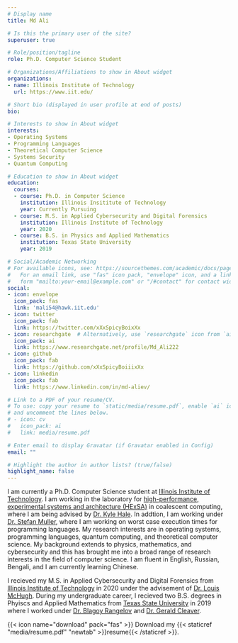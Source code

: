 ```yaml
---
# Display name
title: Md Ali

# Is this the primary user of the site?
superuser: true

# Role/position/tagline
role: Ph.D. Computer Science Student

# Organizations/Affiliations to show in About widget
organizations:
- name: Illinois Institute of Technology
  url: https://www.iit.edu/

# Short bio (displayed in user profile at end of posts)
bio: 

# Interests to show in About widget
interests:
- Operating Systems 
- Programming Languages
- Theoretical Computer Science
- Systems Security
- Quantum Computing 

# Education to show in About widget
education:
  courses:
  - course: Ph.D. in Computer Science 
    institution: Illinois Insititute of Technology
    year: Currently Pursuing
  - course: M.S. in Applied Cybersecurity and Digital Forensics
    institution: Illinois Institute of Technology
    year: 2020
  - course: B.S. in Physics and Applied Mathematics
    institution: Texas State University 
    year: 2019

# Social/Academic Networking
# For available icons, see: https://sourcethemes.com/academic/docs/page-builder/#icons
#   For an email link, use "fas" icon pack, "envelope" icon, and a link in the
#   form "mailto:your-email@example.com" or "/#contact" for contact widget.
social:
- icon: envelope
  icon_pack: fas
  link: 'mali54@hawk.iit.edu'
- icon: twitter
  icon_pack: fab
  link: https://twitter.com/xXxSpicyBoixXx
- icon: researchgate  # Alternatively, use `researchgate` icon from `ai` icon pack
  icon_pack: ai
  link: https://www.researchgate.net/profile/Md_Ali222
- icon: github
  icon_pack: fab
  link: https://github.com/xXxSpicyBoiiixXx
- icon: linkedin
  icon_pack: fab
  link: https://www.linkedin.com/in/md-aliev/

# Link to a PDF of your resume/CV.
# To use: copy your resume to `static/media/resume.pdf`, enable `ai` icons in `params.toml`, 
# and uncomment the lines below.
# - icon: cv
#   icon_pack: ai
#   link: media/resume.pdf

# Enter email to display Gravatar (if Gravatar enabled in Config)
email: ""

# Highlight the author in author lists? (true/false)
highlight_name: false
---
```


I am currently a Ph.D. Computer Science student at [Illinois Institute of Technology](https://www.iit.edu). I am working in the laboratory for [high-performance, experimental systems and architecture (HExSA)](https://github.com/HExSA-Lab) in coalescent computing, where I am being advised by [Dr. Kyle Hale](https://www.halek.co). In addtion, I am working under [Dr. Stefan Muller](http://cs.iit.edu/~smuller/), where I am working on worst case execution times for programming languages. My research interests are in operating systems, programming languages, quantum computing, and theoretical computer science. My background extends to physics, mathematics, and cybersecurity and this has brought me into a broad range of research interests in the field of computer science. I am fluent in English, Russian, Bengali, and I am currently learning Chinese.

I recieved my M.S. in Applied Cybersecurity and Digital Forensics from [Illinois Institute of Technology](https://www.iit.edu) in 2020 under the advisement of [Dr. Louis McHugh](https://www.linkedin.com/in/louismchugh/). During my undergraduate career, I recieved two B.S. degrees in Phyiscs and Applied Mathematics from [Texas State University](https://www.txstate.edu) in 2019 where I worked under [Dr. Blagoy Rangelov](https://blagoyrangelov.com) and [Dr. Gerald Cleaver](https://en.wikipedia.org/wiki/Gerald_B._Cleaver).   


{{< icon name="download" pack="fas" >}} Download my {{< staticref "media/resume.pdf" "newtab" >}}resume{{< /staticref >}}.
